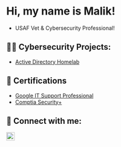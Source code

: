 <h1>Hi, my name is Malik! </h1>

- USAF Vet & Cybersecurity Professional!

<h2>👨‍💻 Cybersecurity Projects:</h2>
  
  - [Active Directory Homelab](https://github.com/Malikj10/Active-Directory-Home-Lab-Project)

<h2>📃 Certifications </h2>

- [Google IT Support Professional](https://www.coursera.org/account/accomplishments/certificate/HG4N5BUDX2WE)
- [Comptia Security+](https://acrobat.adobe.com/id/urn:aaid:sc:us:474c868a-e683-41cd-9063-3f6cd396533b)

<h2> 🤳 Connect with me:</h2>

[<img align="left" alt="Malik Johnson | LinkedIn" width="22px" src="https://cdn.jsdelivr.net/npm/simple-icons@v3/icons/linkedin.svg" />][linkedin]


[linkedin]: https://www.linkedin.com/in/malik-johnson-6460a5225



